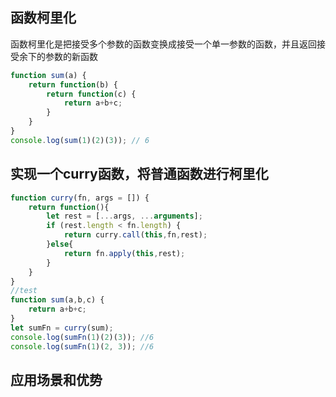 ## 函数柯里化
函数柯里化是把接受多个参数的函数变换成接受一个单一参数的函数，并且返回接受余下的参数的新函数

```js
function sum(a) {
    return function(b) {
        return function(c) {
            return a+b+c;
        }
    }
}
console.log(sum(1)(2)(3)); // 6
```
## 实现一个curry函数，将普通函数进行柯里化
```js
function curry(fn, args = []) {
    return function(){
        let rest = [...args, ...arguments];
        if (rest.length < fn.length) {
            return curry.call(this,fn,rest);
        }else{
            return fn.apply(this,rest);
        }
    }
}
//test
function sum(a,b,c) {
    return a+b+c;
}
let sumFn = curry(sum);
console.log(sumFn(1)(2)(3)); //6
console.log(sumFn(1)(2, 3)); //6

```

## 应用场景和优势